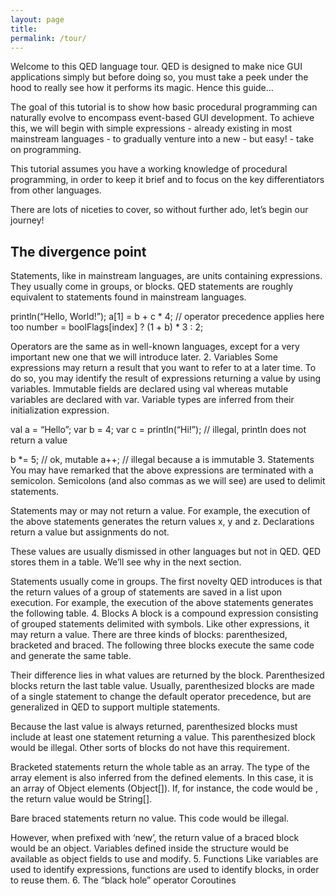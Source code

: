 ```yaml
---
layout: page
title: 
permalink: /tour/
---
```


Welcome to this QED language tour. QED is designed to make nice GUI applications simply but before doing so, you must take a peek under the hood to really see how it performs its magic. Hence this guide...

The goal of this tutorial is to show how basic procedural programming can naturally evolve to encompass event-based GUI development. To achieve this, we will begin with simple expressions - already existing in most mainstream languages - to gradually venture into a new - but easy! - take on programming.

This tutorial assumes you have a working knowledge of procedural programming, in order to keep it brief and to focus on the key differentiators from other languages.

There are lots of niceties to cover, so without further ado, let’s begin our journey!

## The divergence point


Statements, like in mainstream languages, are units containing expressions. They usually come in groups, or blocks. QED statements are roughly equivalent to statements found in mainstream languages.

println(“Hello, World!”);
a[1] = b + c * 4; // operator precedence applies here too
number = boolFlags[index] ? (1 + b) * 3 : 2;

Operators are the same as in well-known languages, except for a very important new one that we will introduce later.
2. Variables
Some expressions may return a result that you want to refer to at a later time. To do so, you may identify the result of expressions returning a value by using variables. Immutable fields are declared using val whereas mutable variables are declared with var. Variable types are inferred from their initialization expression.

val a = “Hello”;
var b = 4;
var c = println(“Hi!”); // illegal, println does not return a value

b *= 5; // ok, mutable
a++; // illegal because a is immutable
3. Statements
You may have remarked that the above expressions are terminated with a semicolon. Semicolons (and also commas as we will see) are used to delimit statements.

Statements may or may not return a value. For example, the execution of the above statements generates the return values x, y and z.
Declarations return a value but assignments do not.

These values are usually dismissed in other languages but not in QED. QED stores them in a table. We’ll see why in the next section.

Statements usually come in groups. The first novelty QED introduces is that the return values of a group of statements are saved in a list upon execution. For example, the execution of the above statements generates the following table.
4. Blocks
A block is a compound expression consisting of grouped statements delimited with symbols. Like other expressions, it may return a value. There are three kinds of blocks: parenthesized, bracketed and braced. The following three blocks execute the same code and generate the same table.

Their difference lies in what values are returned by the block. Parenthesized blocks return the last table value. Usually, parenthesized blocks are made of a single statement to change the default operator precedence, but are generalized in QED to support multiple statements.

Because the last value is always returned, parenthesized blocks must include at least one statement returning a value. This parenthesized block would be illegal. Other sorts of blocks do not have this requirement.

Bracketed statements return the whole table as an array. The type of the array element is also inferred from the defined elements. In this case, it is an array of Object elements (Object[]). If, for instance, the code would be , the return value would be String[].

Bare braced statements return no value. This code would be illegal.

However, when prefixed with ‘new’, the return value of a braced block would be an object. Variables defined inside the structure would be available as object fields to use and modify.
5. Functions
Like variables are used to identify expressions, functions are used to identify blocks, in order to reuse them.
6. The “black hole” operator
Coroutines
